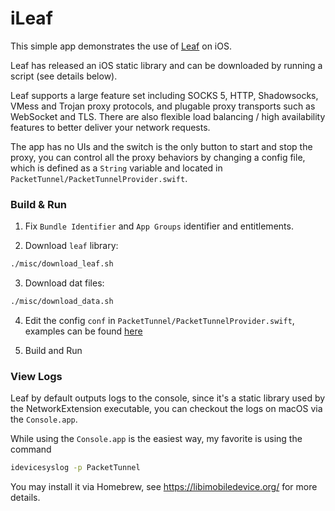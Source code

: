 # iLeaf

This simple app demonstrates the use of [Leaf](https://github.com/eycorsican/leaf) on iOS.

Leaf has released an iOS static library and can be downloaded by running a script (see details below).

Leaf supports a large feature set including SOCKS 5, HTTP, Shadowsocks, VMess and Trojan proxy protocols, and plugable proxy transports such as WebSocket and TLS. There are also flexible load balancing / high availability features to better deliver your network requests.

The app has no UIs and the switch is the only button to start and stop the proxy, you can control all the proxy behaviors by changing a config file, which is defined as a `String` variable and located in `PacketTunnel/PacketTunnelProvider.swift`.

### Build & Run

1. Fix `Bundle Identifier` and `App Groups` identifier and entitlements.

2. Download `leaf` library:

```sh
./misc/download_leaf.sh
```

3. Download dat files:

```sh
./misc/download_data.sh
```

4. Edit the config `conf` in `PacketTunnel/PacketTunnelProvider.swift`, examples can be found [here](https://github.com/eycorsican/leaf/blob/master/README.zh.md#conf)

5. Build and Run

### View Logs

Leaf by default outputs logs to the console, since it's a static library used by the NetworkExtension executable, you can checkout the logs on macOS via the `Console.app`.

While using the `Console.app` is the easiest way, my favorite is using the command

```sh
idevicesyslog -p PacketTunnel
```

You may install it via Homebrew, see https://libimobiledevice.org/ for more details.
